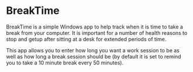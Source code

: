 # BreakTime
BreakTime is a simple Windows app to help track when it is time to take a break from your computer. It is important for a number of health reasons to stop and getup after sitting at a desk for extended periods of time. 

This app allows you to enter how long you want a work session to be as well as how long a break session should be (by default it is set to remind you to take a 10 minute break every 50 minutes). 
